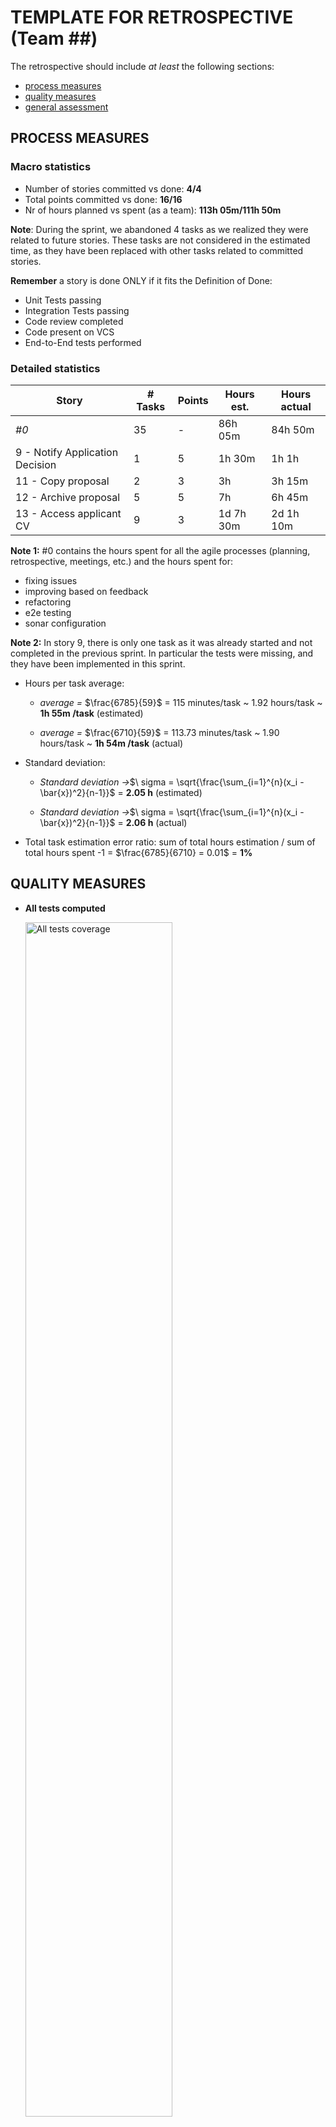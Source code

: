 TEMPLATE FOR RETROSPECTIVE (Team ##)
=====================================

The retrospective should include _at least_ the following
sections:

- [process measures](#process-measures)
- [quality measures](#quality-measures)
- [general assessment](#assessment)

## PROCESS MEASURES 

### Macro statistics

- Number of stories committed vs done: **4/4** 
- Total points committed vs done: **16/16**
- Nr of hours planned vs spent (as a team): **113h 05m/111h 50m**

**Note**: During the sprint, we abandoned 4 tasks as we realized they were related to future stories. These tasks are not considered in the estimated time, as they have been replaced with other tasks related to committed stories.

**Remember**  a story is done ONLY if it fits the Definition of Done:
 
- Unit Tests passing
- Integration Tests passing
- Code review completed
- Code present on VCS
- End-to-End tests performed

### Detailed statistics

| Story  | # Tasks | Points | Hours est. | Hours actual |
|--------|---------|--------|------------|--------------|
| _#0_   |   35    |    -   |   86h 05m         |    84h 50m         |
| 9 - Notify Application Decision  |    1    |   5    |  1h 30m   |    1h  1h       |
| 11 - Copy proposal               |    2    |   3    |    3h     |    3h 15m     |
| 12 - Archive proposal            |    5    |   5    |    7h     |    6h 45m     |
| 13 - Access applicant CV         |    9    |   3    | 1d 7h 30m |   2d 1h 10m   |
   
**Note 1:** #0 contains the hours spent for all the agile processes (planning, retrospective, meetings, etc.) and the
hours spent for:
- fixing issues
- improving based on feedback
- refactoring
- e2e testing
- sonar configuration

**Note 2:** In story 9, there is only one task as it was already started and not completed in the previous sprint. In particular the tests were missing, and they have been implemented in this sprint.

- Hours per task average:

  - *average =* $\frac{6785}{59}$ = 115 minutes/task ~ 1.92 hours/task ~ **1h 55m /task**  (estimated)

  - *average =* $\frac{6710}{59}$ = 113.73 minutes/task ~ 1.90 hours/task ~ **1h 54m /task**  (actual)

- Standard deviation:

  - *Standard deviation →*$\ sigma = \sqrt{\frac{\sum_{i=1}^{n}(x_i - \bar{x})^2}{n-1}}$ = **2.05 h** (estimated)

  - *Standard deviation →*$\ sigma = \sqrt{\frac{\sum_{i=1}^{n}(x_i - \bar{x})^2}{n-1}}$ = **2.06 h** (actual)

- Total task estimation error ratio: sum of total hours estimation / sum of total hours spent -1 = $\frac{6785}{6710} = 0.01$ = **1%**

  
## QUALITY MEASURES 

- **All tests computed**

  <img src="./Retrospective-3-all.jpg" alt="All tests coverage" width="70%" height="70%">

- **Unit Testing**
  - Total hours estimated: **6h 30m**
  - Total hours spent: **5h 35m**
  - Nr of automated unit test cases : **5 suites (86 total tests)**
  - Coverage:
  
  <img src="./Retrospective-3-unit.jpg" alt="Unit tests coverage" width="70%" height="70%">

- **Integration Testing**
  - Total hours estimated: **12h**
  - Total hours spent: **9h 50m**
  - Nr of automated integration test cases : **5 suites (103 total tests)**
  - Coverage:

    <img src="./Retrospective-3-integration.jpg" alt="Integration tests coverage" width="70%" height="70%">

- **E2E testing**
  - Total hours estimated: **19h 55m**
  - Total hours spent: **17h 40m**

- **Code review**
  - Total hours estimated: **5h**
  - Total hours spent: **5h 10m**

- **Technical Debt management**
  - Total hours estimated: **8h 30m**
  - Total hours spent: **7h 55m**
  - Hours estimated for remediation by SonarQube: **~9h**
  - Hours estimated for remediation by SonarQube only for the selected and planned issues: **~9h**
  - Hours spent on remediation: **3h**
  - Debt ratio (as reported by SonarQube under "Measures-Maintainability"): **0.00%**

    <img src="./debt-ratio.png" alt="Debt ratio" width="30%" height="30%">

  - Rating for each quality characteristic reported in SonarQube under "Measures" (namely reliability, security, maintainability )

    **BEFORE THE SPRINT START**

    <img src="./previous-quality-measures.png" alt="Previous quality measures" width="70%" height="70%">

    **AT THE END OF THE SPRINT**
  
    <img src="./sonar-quality-measures.png" alt="Sonar quality measures" width="70%" height="70%">


## ASSESSMENT

- What caused your errors in estimation (if any)?
  - **Unexpected event** → unexpected refactor of the code was needed, however we have benefited from this change and the estimates weren't too far off.
  
- What lessons did you learn (both positive and negative) in this sprint?
  - **Importance of code quality** → A good code quality can help to understand it better and faster.

- Which improvement goals set in the previous retrospective were you able to achieve? 
  - **Better work flow** → in this sprint we focused on one story at a time trying to finish it before starting with the next one.
  
- Which ones you were not able to achieve? Why?
  - **Better work time management** → we have improved it especially for the planning part who has been done earlier. But, we can still do better to finish earlier.

- Improvement goals for the next sprint and how to achieve them (technical tasks, team coordination, etc.)
  - **Better work time management** → Enhance time management for earlier sprint task completion, possibly setting deadlines to ensure timely goal achievement.

- One thing you are proud of as a Team!!
  - We are proud of our communication and collaboration which has increased a lot since the beginning of the project allowing us to work more efficiently.
